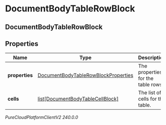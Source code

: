 # DocumentBodyTableRowBlock

## DocumentBodyTableRowBlock

## Properties

|Name | Type | Description | Notes|
|------------ | ------------- | ------------- | -------------|
| **properties** | [DocumentBodyTableRowBlockProperties](DocumentBodyTableRowBlockProperties) | The properties for the table rows. | [optional] |
| **cells** | [list[DocumentBodyTableCellBlock]](DocumentBodyTableCellBlock) | The list of cells for the table. | |



_PureCloudPlatformClientV2 240.0.0_
